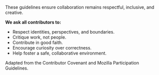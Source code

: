 These guidelines ensure collaboration remains respectful, inclusive, and creative.

**We ask all contributors to:**
- Respect identities, perspectives, and boundaries.
- Critique work, not people.
- Contribute in good faith.
- Encourage curiosity over correctness.
- Help foster a safe, collaborative environment.

Adapted from the Contributor Covenant and Mozilla Participation Guidelines.